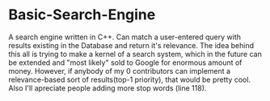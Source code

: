 # Basic-Search-Engine
A search engine written in C++. Can match a user-entered query with results existing in the Database and return it's relevance.
The idea behind this all is trying to make a kernel of a search system, which in the future can be extended and "most likely" sold to Google for enormous amount of money.
However, if anybody of my 0 contributors can implement a relevance-based sort of results(top-1 priority), that would be pretty cool. Also I'll apreciate people adding more stop words (line 118).
